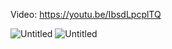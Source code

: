 Video: https://youtu.be/IbsdLpcplTQ

![Untitled](https://github.com/JonathanBaquero01/University-Network/assets/78324860/fca18c33-0505-4f07-a3fa-108ad2b7b285)
![Untitled](https://github.com/JonathanBaquero01/University-Network/assets/78324860/c24ca661-6748-4125-aba1-394f603f39d2)
